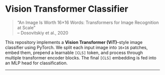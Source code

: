 # Vision Transformer Classifier

> “An Image Is Worth 16×16 Words: Transformers for Image Recognition at Scale”  
> – Dosovitskiy et al., 2020

This repository implements a **Vision Transformer (ViT)**–style image classifier using PyTorch. We split each input image into `16×16` patches, embed them, prepend a learnable `[CLS]` token, and process through multiple transformer encoder blocks. The final `[CLS]` embedding is fed into an MLP head for classification.

---
